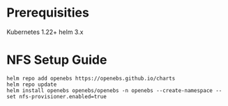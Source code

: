 # Prerequisities

Kubernetes 1.22+
helm 3.x


# NFS Setup Guide

```
helm repo add openebs https://openebs.github.io/charts
helm repo update
helm install openebs openebs/openebs -n openebs --create-namespace --set nfs-provisioner.enabled=true
```